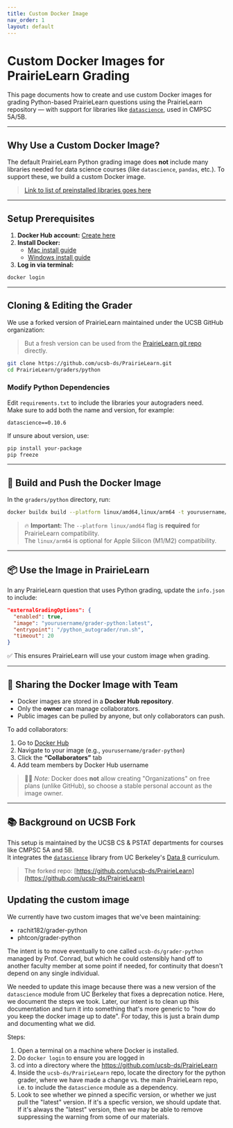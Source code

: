 ```yaml
---
title: Custom Docker Image
nav_order: 1
layout: default
---
```


# Custom Docker Images for PrairieLearn Grading

This page documents how to create and use custom Docker images for grading Python-based PrairieLearn questions using the PrairieLearn repository — with support for libraries like [`datascience`](https://www.data8.org), used in CMPSC 5A/5B.

---

## Why Use a Custom Docker Image?

The default PrairieLearn Python grading image does **not** include many libraries needed for data science courses (like `datascience`, `pandas`, etc.). To support these, we build a custom Docker image.

> [Link to list of preinstalled libraries goes here](https://github.com/PrairieLearn/PrairieLearn/blob/master/graders/python/requirements.txt)

---

## Setup Prerequisites

1. **Docker Hub account:** [Create here](https://hub.docker.com)
2. **Install Docker:**  
   - [Mac install guide](https://docs.docker.com/desktop/setup/install/mac-install/)  
   - [Windows install guide](https://docs.docker.com/desktop/setup/install/windows-install/)
3. **Log in via terminal:**

```bash
docker login
```

---

## Cloning & Editing the Grader

We use a forked version of PrairieLearn maintained under the UCSB GitHub organization:  
> But a fresh version can be used from the [PrairieLearn git repo](https://github.com/PrairieLearn/PrairieLearn.git) directly. 

```bash
git clone https://github.com/ucsb-ds/PrairieLearn.git
cd PrairieLearn/graders/python
```

### Modify Python Dependencies

Edit `requirements.txt` to include the libraries your autograders need.  
Make sure to add both the name and version, for example:

```text
datascience==0.10.6
```

If unsure about version, use:

```bash
pip install your-package
pip freeze
```

---

## 🔧 Build and Push the Docker Image

In the `graders/python` directory, run:

```bash
docker buildx build --platform linux/amd64,linux/arm64 -t yourusername/grader-python:latest --push .
```

> 🔥 **Important:** The `--platform linux/amd64` flag is **required** for PrairieLearn compatibility.  
> The `linux/arm64` is optional for Apple Silicon (M1/M2) compatibility.

---

## 📦 Use the Image in PrairieLearn

In any PrairieLearn question that uses Python grading, update the `info.json` to include:

```json
"externalGradingOptions": {
  "enabled": true,
  "image": "yourusername/grader-python:latest",
  "entrypoint": "/python_autograder/run.sh",
  "timeout": 20
}
```

✅ This ensures PrairieLearn will use your custom image when grading.

---

## 👥 Sharing the Docker Image with Team

- Docker images are stored in a **Docker Hub repository**.
- Only the **owner** can manage collaborators.
- Public images can be pulled by anyone, but only collaborators can push.

To add collaborators:
1. Go to [Docker Hub](https://hub.docker.com)
2. Navigate to your image (e.g., `yourusername/grader-python`)
3. Click the **“Collaborators”** tab
4. Add team members by Docker Hub username

> 🧑‍💻 *Note:* Docker does **not** allow creating "Organizations" on free plans (unlike GitHub), so choose a stable personal account as the image owner.

---

## 📚 Background on UCSB Fork

This setup is maintained by the UCSB CS & PSTAT departments for courses like CMPSC 5A and 5B.  
It integrates the [`datascience`](https://www.data8.org) library from UC Berkeley's [Data 8](https://inferentialthinking.com/chapters/intro.html) curriculum.

> The forked repo: [https://github.com/ucsb-ds/PrairieLearn](https://github.com/ucsb-ds/PrairieLearn)


## Updating the custom image

We currently have two custom images that we've been maintaining:
* rachit182/grader-python
* phtcon/grader-python

The intent is to move eventually to one called `ucsb-ds/grader-python` managed by Prof. Conrad, but which he could ostensibly hand off to another faculty member at some point if needed, for continuity that doesn't depend on any single individual.

We needed to update this image because there was a new version of the `datascience` module from UC Berkeley that fixes a deprecation notice.   Here, we document the steps we took.
Later, our intent is to clean up this documentation and turn it into something that's more generic to "how do you keep the docker image up to date".  For today, this is just a brain dump and documenting what we did.

Steps:
1. Open a terminal on a machine where Docker is installed.
2. Do `docker login` to ensure you are logged in
3. cd into a directory where the https://github.com/ucsb-ds/PrairieLearn 
4. Inside the `ucsb-ds/PrairieLearn` repo, locate the directory for the python grader, where we have made a change vs. the main PrairieLearn repo, i.e. to include the `datascience` module as a dependency.
5. Look to see whether we pinned a specific version, or whether we just pull the "latest" version.   If it's a specfic version, we should update that.  If it's always the "latest" version, then we may be able to remove suppressing the warning from some of our materials.



